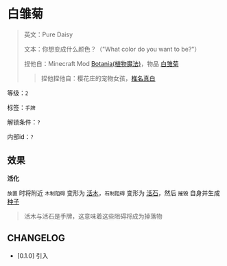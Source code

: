 # 白雏菊

> 英文：Pure Daisy
>
> 文本：你想变成什么颜色？（"What color do you want to be?"）
>
> 捏他自：Minecraft Mod [Botania(植物魔法)](https://www.mcmod.cn/item/7369.html)，物品 [白雏菊](https://www.mcmod.cn/item/7369.html)
>> 捏他捏他自：樱花庄的宠物女孩，[椎名真白](https://zh.moegirl.org.cn/zh-hans/%E6%A8%B1%E8%8A%B1%E5%BA%84%E7%9A%84%E5%AE%A0%E7%89%A9%E5%A5%B3%E5%AD%A9)

等级：`2`

标签：`手牌`

解锁条件：`?`

内部id：`?`

## 效果

**活化**

`放置` 时将附近 `木制阻碍` 变形为 [活木](活木.md)，`石制阻碍` 变形为 [活石](活石.md)，然后 `摧毁` 自身并生成 [种子](../卡牌组/种子.md)
> 活木与活石是手牌，这意味着这些阻碍将成为掉落物

## CHANGELOG

- [0.1.0] 引入

